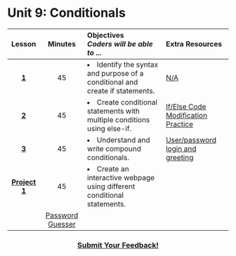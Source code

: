 # Unit 9: Conditionals

|Lesson|Minutes|Objectives <br> *Coders will be able to ...*|Extra Resources|
|:-------:|:-------:|:-------|:-------|
|[**1**](https://drive.google.com/open?id=1Wud1DOjM18EKBy039ql6ao8dXSfzTJZWWKshquMgV34)|45| <li> Identify the syntax and purpose of a conditional and create if statements. </li>  |[N/A]()|
|[**2**](https://docs.google.com/presentation/d/1On62b0OCWpGmG4eqns10IFIlMgF_eq-Fb8IlCsHp_a0/edit#slide=id.g1b32d429c7_1_0)|45|<li> Create conditional statements with multiple conditions using else-if.</li> |[If/Else Code Modification Practice](https://popcode.org/?gist=a9c3336d96e106394037e522ecc41fa0)|
|[**3**](https://docs.google.com/presentation/d/1StrbgUClEsQuwCgRchT5JMTNYwAH4uTLvD98qHse55k/edit#slide=id.g1e7984eb61_0_150)|45|<li> Understand and write compound conditionals. </li>|[User/password login and greeting](http://jsbin.com/turazo/edit?html,js,output)|
|[**Project 1**]()|45|<li> Create an interactive webpage using different conditional statements.
</li> |[Password Guesser](https://docs.google.com/presentation/d/1MsaeSb4gYRNCV_L0Au_ovBnECjpqh4TxsBoYBPswzHw/edit#slide=id.g1b32623398_0_0)|



<h3 align="center"><a href="https://docs.google.com/forms/d/e/1FAIpQLSfx0wkLyw_jSOhWR2yY8GTR8TV2NXYZc40us7aPHnl9bO6WAQ/viewform">Submit Your Feedback!</a></h3>


